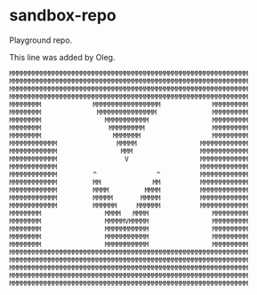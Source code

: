 # sandbox-repo
Playground repo.

This line was added by Oleg.

    MMMMMMMMMMMMMMMMMMMMMMMMMMMMMMMMMMMMMMMMMMMMMMMMMMMMMMMMMMMM
    MMMMMMMMMMMMMMMMMMMMMMMMMMMMMMMMMMMMMMMMMMMMMMMMMMMMMMMMMMMM
    MMMMMMMMMMMMMMMMMMMMMMMMMMMMMMMMMMMMMMMMMMMMMMMMMMMMMMMMMMMM
    MMMMMMMMMMMMMMMMMMMMMMMMMMMMMMMMMMMMMMMMMMMMMMMMMMMMMMMMMMMM
    MMMMMMMM             MMMMMMMMMMMMMMMMM             MMMMMMMMM
    MMMMMMMM              MMMMMMMMMMMMMMM              MMMMMMMMM
    MMMMMMMM                MMMMMMMMMMM                MMMMMMMMM
    MMMMMMMM                 MMMMMMMMM                 MMMMMMMMM
    MMMMMMMM                  MMMMMMM                  MMMMMMMMM
    MMMMMMMMMMMM               MMMMM                MMMMMMMMMMMM
    MMMMMMMMMMMM                MMM                 MMMMMMMMMMMM
    MMMMMMMMMMMM                 V                  MMMMMMMMMMMM
    MMMMMMMMMMMM                                    MMMMMMMMMMMM
    MMMMMMMMMMMM         ^               ^          MMMMMMMMMMMM
    MMMMMMMMMMMM         MM             MM          MMMMMMMMMMMM
    MMMMMMMMMMMM         MMMM         MMMM          MMMMMMMMMMMM
    MMMMMMMMMMMM         MMMMM       MMMMM          MMMMMMMMMMMM
    MMMMMMMMMMMM         MMMMMM     MMMMMM          MMMMMMMMMMMM
    MMMMMMMM                MMMM   MMMM                MMMMMMMMM
    MMMMMMMM                MMMMMVMMMMM                MMMMMMMMM
    MMMMMMMM                MMMMMMMMMMM                MMMMMMMMM
    MMMMMMMM                MMMMMMMMMMM                MMMMMMMMM
    MMMMMMMM                MMMMMMMMMMM                MMMMMMMMM
    MMMMMMMMMMMMMMMMMMMMMMMMMMMMMMMMMMMMMMMMMMMMMMMMMMMMMMMMMMMM
    MMMMMMMMMMMMMMMMMMMMMMMMMMMMMMMMMMMMMMMMMMMMMMMMMMMMMMMMMMMM
    MMMMMMMMMMMMMMMMMMMMMMMMMMMMMMMMMMMMMMMMMMMMMMMMMMMMMMMMMMMM
    MMMMMMMMMMMMMMMMMMMMMMMMMMMMMMMMMMMMMMMMMMMMMMMMMMMMMMMMMMMM
    MMMMMMMMMMMMMMMMMMMMMMMMMMMMMMMMMMMMMMMMMMMMMMMMMMMMMMMMMMMM